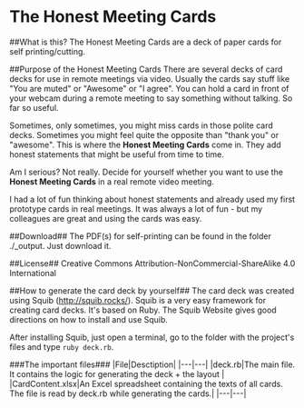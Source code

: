 # The Honest Meeting Cards

##What is this?
The Honest Meeting Cards are a deck of paper cards for self printing/cutting.


##Purpose of the Honest Meeting Cards
There are several decks of card decks for use in remote meetings via video. Usually the cards say stuff like "You are muted" or "Awesome" or "I agree". You can hold a card in front of your webcam during a remote meeting to say something without talking.
So far so useful.

Sometimes, only sometimes, you might miss cards in those polite card decks.
Sometimes you might feel quite the opposite than "thank you" or "awesome".
This is where the **Honest Meeting Cards** come in.
They add honest statements that might be useful from time to time.

Am I serious? Not really. Decide for yourself whether you want to use the **Honest Meeting Cards** in a real remote video meeting.

I had a lot of fun thinking about honest statements and already used my first prototype cards in real meetings. It was always a lot of fun - but my colleagues are great and using the cards was easy.

##Download##
The PDF(s) for self-printing can be found in the folder ./_output. Just download it.

##License##
Creative Commons Attribution-NonCommercial-ShareAlike 4.0 International

##How to generate the card deck by yourself##
The card deck was created using Squib (http://squib.rocks/). Squib is a very easy framework for creating card decks. It's based on Ruby. The Squib Website gives good directions on how to install and use Squib.

After installing Squib, just open a terminal, go to the folder with the project's files and type `ruby deck.rb`.

###The important files###
|File|Desctiption|
|---|---|
|deck.rb|The main file. It contains the logic for generating the deck + the layout |
|CardContent.xlsx|An Excel spreadsheet containing the texts of all cards. The file is read by deck.rb while generating the cards.|
|---|---|


